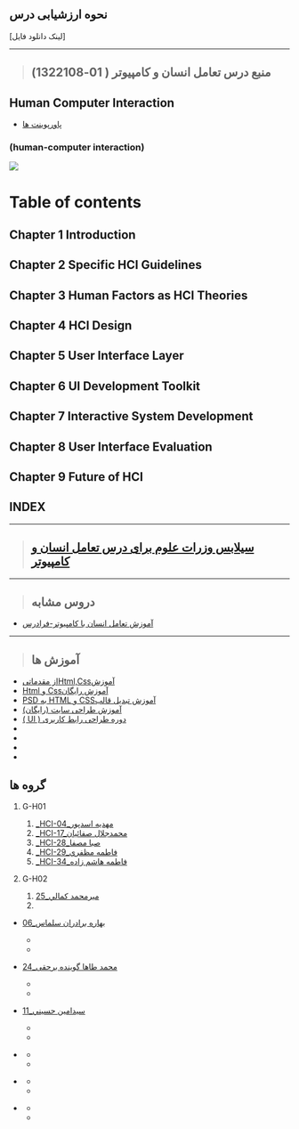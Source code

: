 ## نحوه ارزشیابی درس

[لینک دانلود فایل]

---------------
>## (منبع درس تعامل انسان و كامپيوتر ( 01-1322108


## Human Computer Interaction

- [پاورپوینت ها]()
    
###    (human-computer interaction)
<a href=""><img src="https://github.com/AliRazavi-edu/PNU_3991/blob/master/_Image/Human%20Computer%20Interaction.png"> </a>
# Table of contents

## Chapter 1 Introduction

## Chapter 2 Specific HCI Guidelines
 
## Chapter 3 Human Factors as HCI Theories

## Chapter 4 HCI Design

## Chapter 5 User Interface Layer

## Chapter 6 UI Development Toolkit

## Chapter 7 Interactive System Development 

## Chapter 8 User Interface Evaluation 

## Chapter 9 Future of HCI

## INDEX
-----------------------

>## [سیلابس وزرات علوم برای درس تعامل انسان و كامپيوتر](https://github.com/AliRazavi-edu/PNU_3991/blob/master/_Syllabus/_1569752509_1_HCI.pdf) 

-------------

>## دروس مشابه

- [آموزش تعامل انسان با کامپیوتر-فرادرس](https://faradars.org/courses/fvsft110-theory-of-languages-and-machines)

-------------
> ## آموزش ها

- [  از مقدماتیHtml,Cssآموزش](https://toplearn.com/courses/47/%D8%A2%D9%85%D9%88%D8%B2%D8%B4-html-%D9%88-css-%D8%A7%D8%B2-%D9%85%D9%82%D8%AF%D9%85%D8%A7%D8%AA%DB%8C)
- [  Html و Cssآموزش رایگان ](https://toplearn.com/courses/2165/%D8%A2%D9%85%D9%88%D8%B2%D8%B4-%D8%B1%D8%A7%DB%8C%DA%AF%D8%A7%D9%86-html-%D9%88-css)
- [   PSD به HTML و CSSآموزش تبدیل قالب ](https://toplearn.com/courses/4364/%D8%A2%D9%85%D9%88%D8%B2%D8%B4-%D8%AA%D8%A8%D8%AF%DB%8C%D9%84-%D9%82%D8%A7%D9%84%D8%A8-psd-%D8%A8%D9%87-html-%D9%88-css)
- [  آموزش طراحی سایت (رایگان) ](https://toplearn.com/courses/4287/%D8%A2%D9%85%D9%88%D8%B2%D8%B4-%D8%B7%D8%B1%D8%A7%D8%AD%DB%8C-%D8%B3%D8%A7%DB%8C%D8%AA-(%D8%B1%D8%A7%DB%8C%DA%AF%D8%A7%D9%86))
- [  ( UI ) دوره طراحی رابط کاربری ](https://toplearn.com/courses/2135/%D8%AF%D9%88%D8%B1%D9%87-%D8%B7%D8%B1%D8%A7%D8%AD%DB%8C-%D8%B1%D8%A7%D8%A8%D8%B7-%DA%A9%D8%A7%D8%B1%D8%A8%D8%B1%DB%8C-(-ui-))
- [   ]()
- [   ]()
- [   ]()
- [   ]()

## گروه ها

1. G-H01
    1. [_HCI-04_مهديه اسدپور](https://github.com/AliRazavi-edu/PNU_3991/tree/master/_BSc/HumanComputerInteraction/04_%D9%85%D9%87%D8%AF%D9%8A%D9%87%20%D8%A7%D8%B3%D8%AF%D9%BE%D9%88%D8%B1)
    1. [_HCI-17_محمدجلال صفائيان](https://github.com/AliRazavi-edu/PNU_3991/tree/master/_BSc/HumanComputerInteraction/17_%D9%85%D8%AD%D9%85%D8%AF%D8%AC%D9%84%D8%A7%D9%84%20%D8%B5%D9%81%D8%A7%D8%A6%D9%8A%D8%A7%D9%86)
    1. [_HCI-28_صبا مصفا](https://github.com/AliRazavi-edu/PNU_3991/tree/master/_BSc/HumanComputerInteraction/28_%D8%B5%D8%A8%D8%A7%20%D9%85%D8%B5%D9%81%D8%A7)    
    1. [_HCI-29_فاطمه مظفري](https://github.com/AliRazavi-edu/PNU_3991/tree/master/_BSc/HumanComputerInteraction/29_%D9%81%D8%A7%D8%B7%D9%85%D9%87%20%D9%85%D8%B8%D9%81%D8%B1%D9%8A)
    1. [_HCI-34_فاطمه هاشم زاده](https://github.com/AliRazavi-edu/PNU_3991/tree/master/_BSc/HumanComputerInteraction/34_%D9%81%D8%A7%D8%B7%D9%85%D9%87%20%D9%87%D8%A7%D8%B4%D9%85%20%D8%B2%D8%A7%D8%AF%D9%87)   

1. G-H02
    1. [25_ميرمحمد كمالي](https://github.com/AliRazavi-edu/PNU_3991/tree/master/_BSc/HumanComputerInteraction/25_%D9%85%D9%8A%D8%B1%D9%85%D8%AD%D9%85%D8%AF%20%D9%83%D9%85%D8%A7%D9%84%D9%8A)
    1. []()    
  
- [06_بهاره برادران سلماس](https://github.com/AliRazavi-edu/PNU_3991/tree/master/_BSc/HumanComputerInteraction/06_%D8%A8%D9%87%D8%A7%D8%B1%D9%87%20%D8%A8%D8%B1%D8%A7%D8%AF%D8%B1%D8%A7%D9%86%20%D8%B3%D9%84%D9%85%D8%A7%D8%B3)
    - []()
    - []()    
 
- [24_محمد طاها گوینده برحقی](https://github.com/AliRazavi-edu/PNU_3991/tree/master/_BSc/HumanComputerInteraction/24_%D9%85%D8%AD%D9%85%D8%AF%20%D8%B7%D8%A7%D9%87%D8%A7%20%DA%AF%D9%88%DB%8C%D9%86%D8%AF%D9%87%20%D8%A8%D8%B1%D8%AD%D9%82%DB%8C)
    - []()
    - []()    
    
- [11_سيدامين حسيني](https://github.com/AliRazavi-edu/PNU_3991/tree/master/_BSc/HumanComputerInteraction/11_%D8%B3%D9%8A%D8%AF%D8%A7%D9%85%D9%8A%D9%86%20%D8%AD%D8%B3%D9%8A%D9%86%D9%8A)
    - []()    
    - []()    
    
- []()
    - []()    
    - []()    

- []()
    - []()    
    - []()    

- []()            
    - []()    
    - []()    
